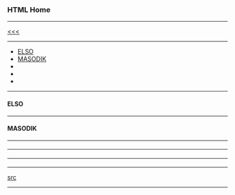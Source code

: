 
### HTML Home

---

[<<<]()

---

* <a href="#1">ELSO</a>
* <a href="#2">MASODIK</a>
* <a href="#3"></a>
* <a href="#4"></a>
* <a href="#5"></a>

---

<h4 id="1">ELSO</h4>

---

<h4 id="2">MASODIK</h4>

---

<h4 id="3"></h4>

---

<h4 id="4"></h4>

---

<h4 id="5"></h4>

---

[src](https://www.tutorialspoint.com/html/index.htm)

---
